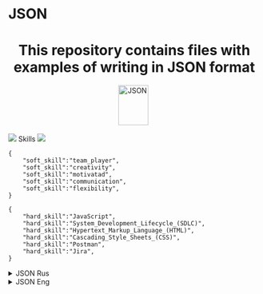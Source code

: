 # JSON
<h1 align="center">This repository contains files with examples of writing in JSON format</h1>

<div align="center">
  <img src="https://drive.google.com/uc?export=download&confirm=no_antivirus&id=1sQz6t5zimvKm0gqlF_3yHyueb5lTq70I"  title="JSON" alt="JSON" width="60" height="80"/>&nbsp;
</div>

<img src="https://drive.google.com/uc?export=download&confirm=no_antivirus&id=1fMIfRs7JAEHNMRAN-hybLoSz5Yv5HYbi"/> Skills <img src="https://drive.google.com/uc?export=download&confirm=no_antivirus&id=11pxlgs0K3PTDJnSroSjWMBSHeLsZmnsH"/>


```
{
	"soft_skill":"team_player",
	"soft_skill":"creativity",
	"soft_skill":"motivatad",
	"soft_skill":"communication",
	"soft_skill":"flexibility",
}

{
	"hard_skill":"JavaScript",
	"hard_skill":"System_Development_Lifecycle_(SDLC)",       
	"hard_skill":"Hypertext_Markup_Language_(HTML)",
	"hard_skill":"Cascading_Style_Sheets_(CSS)",
	"hard_skill":"Postman",
	"hard_skill":"Jira",
}
```

<details>
<summary> JSON Rus </summary>

 4. Создать внешний репозиторий c названием JSON. 
 5. Клонировать репозиторий JSON на локальный компьютер. 
 6. Внутри локального JSON создать файл “new.json”.
 7. Добавить файл под гит.
 8. Закоммитить файл.
 9. Отправить файл на внешний GitHub репозиторий.
 10. Отредактировать содержание файла “new.json” - написать информацию о себе (ФИО, возраст, количество домашних животных, будущая желаемая зарплата). Всё написать в формате JSON.
 11. Отправить изменения на внешний репозиторий.
 12. Создать файл preferences.json
 13. В файл preferences.json добавить информацию о своих предпочтениях (Любимый фильм, любимый сериал, любимая еда, любимое время года, сторона которую хотели бы посетить) в формате JSON.
 14. Создать файл sklls.json добавить информацию о скиллах которые будут изучены на курсе в формате JSON
 15. Отправить сразу 2 файла на внешний репозиторий.
 16. На веб интерфейсе создать файл bug_report.json.
 17. Сделать Commit changes (сохранить) изменения на веб интерфейсе.
 18. На веб интерфейсе модифицировать файл bug_report.json, добавить баг репорт в формате JSON.
 19. Сделать Commit changes (сохранить) изменения на веб интерфейсе.
 20. Синхронизировать внешний и локальный репозиторий JSON
</details>

<details>
<summary> JSON Eng </summary>
	
4. Create an external repository named JSON.
5. Clone the JSON repository to the local machine.
6. Inside the JSON context, create a "new.json" file.
7. Add file under git.
8. Commit the file.
9. Push the file to an external GitHub repository.
10. Edit the content of the "new.json" file - write information about yourself (name, age, number of pets, future desired salary). Everything is written in JSON format.
11. Push changes to an external repository.
12. Create preferences.json file
13. In the preferences.json file, add information about your preferences (Favorite movie, favorite series, favorite food, favorite season, party you would like to visit) in JSON format.
14. Create the sklls.json file.
15. Send 2 files at once to an external repository.
16. On the web interface, create a bug_report.json file.
17. Make a commit (save) changes on the web interface.
18. On the web interface, modify the bug_report.json file, add a bug report in JSON format.
19. Make a commit (save) changes on the web interface.
20. Synchronize external and local JSON repository
</details>
